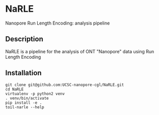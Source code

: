 # NaRLE
Nanopore Run Length Encoding: analysis pipeline

## Description

NaRLE is a pipeline for the analysis of ONT "Nanopore" data using Run Length Encoding

## Installation


```
git clone git@github.com:UCSC-nanopore-cgl/NaRLE.git
cd NaRLE
virtualenv -p python2 venv
. venv/bin/activate
pip install -e .
toil-narle --help
```

